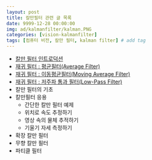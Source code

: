 ```yaml
---
layout: post
title: 칼만필터 관련 글 목록
date: 9999-12-28 00:00:00
img: ad/kalmanfilter/kalman.PNG
categories: [vision-kalmanfilter] 
tags: [컴퓨터 비전, 칼만 필터, kalman filter] # add tag
---
```


- [칼만 필터 인트로덕션](https://gaussian37.github.io/ad-kalmanfilter-intro/) 
- [재귀 필터 : 평균필터(Average Filter)](https://gaussian37.github.io/vision-kalmanfilter-average-filter/)
- [재귀 필터 : 이동평균필터(Moving Average Filter)](https://gaussian37.github.io/ad-kalmanfilter-moving-average/)
- [재귀 필터 : 저주파 통과 필터(Low-Pass Filter)](https://gaussian37.github.io/ad-kalmanfilter-low-pass-filter/) 
- 칼만 필터의 기초
- 칼만필터 응용
    - 간단한 칼만 필터 예제
    - 위치로 속도 추정하기
    - 영상 속의 물체 추적하기
    - 기울기 자세 측정하기
- 확장 칼만 필터
- 무향 칼만 필터
- 파티클 필터

<br>

